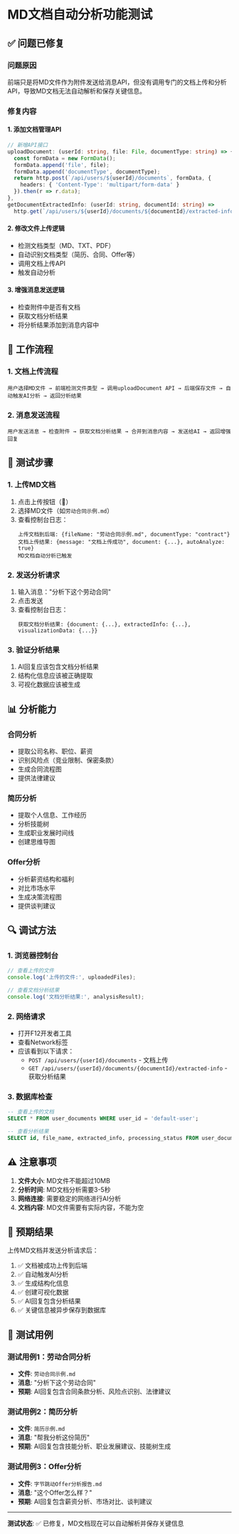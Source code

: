 # MD文档自动分析功能测试

## ✅ 问题已修复

### 问题原因
前端只是将MD文件作为附件发送给消息API，但没有调用专门的文档上传和分析API，导致MD文档无法自动解析和保存关键信息。

### 修复内容

#### 1. 添加文档管理API
```typescript
// 新增API接口
uploadDocument: (userId: string, file: File, documentType: string) => {
  const formData = new FormData();
  formData.append('file', file);
  formData.append('documentType', documentType);
  return http.post(`/api/users/${userId}/documents`, formData, {
    headers: { 'Content-Type': 'multipart/form-data' }
  }).then(r => r.data);
},
getDocumentExtractedInfo: (userId: string, documentId: string) => 
  http.get(`/api/users/${userId}/documents/${documentId}/extracted-info`).then(r => r.data),
```

#### 2. 修改文件上传逻辑
- 检测文档类型（MD、TXT、PDF）
- 自动识别文档类型（简历、合同、Offer等）
- 调用文档上传API
- 触发自动分析

#### 3. 增强消息发送逻辑
- 检查附件中是否有文档
- 获取文档分析结果
- 将分析结果添加到消息内容中

## 🔧 工作流程

### 1. 文档上传流程
```
用户选择MD文件 → 前端检测文件类型 → 调用uploadDocument API → 后端保存文件 → 自动触发AI分析 → 返回分析结果
```

### 2. 消息发送流程
```
用户发送消息 → 检查附件 → 获取文档分析结果 → 合并到消息内容 → 发送给AI → 返回增强回复
```

## 🧪 测试步骤

### 1. 上传MD文档
1. 点击上传按钮（📎）
2. 选择MD文件（如`劳动合同示例.md`）
3. 查看控制台日志：
   ```
   上传文档到后端: {fileName: "劳动合同示例.md", documentType: "contract"}
   文档上传结果: {message: "文档上传成功", document: {...}, autoAnalyze: true}
   MD文档自动分析已触发
   ```

### 2. 发送分析请求
1. 输入消息："分析下这个劳动合同"
2. 点击发送
3. 查看控制台日志：
   ```
   获取文档分析结果: {document: {...}, extractedInfo: {...}, visualizationData: {...}}
   ```

### 3. 验证分析结果
1. AI回复应该包含文档分析结果
2. 结构化信息应该被正确提取
3. 可视化数据应该被生成

## 📊 分析能力

### 合同分析
- 提取公司名称、职位、薪资
- 识别风险点（竞业限制、保密条款）
- 生成合同流程图
- 提供法律建议

### 简历分析
- 提取个人信息、工作经历
- 分析技能树
- 生成职业发展时间线
- 创建思维导图

### Offer分析
- 分析薪资结构和福利
- 对比市场水平
- 生成决策流程图
- 提供谈判建议

## 🔍 调试方法

### 1. 浏览器控制台
```javascript
// 查看上传的文件
console.log('上传的文件:', uploadedFiles);

// 查看文档分析结果
console.log('文档分析结果:', analysisResult);
```

### 2. 网络请求
- 打开F12开发者工具
- 查看Network标签
- 应该看到以下请求：
  - `POST /api/users/{userId}/documents` - 文档上传
  - `GET /api/users/{userId}/documents/{documentId}/extracted-info` - 获取分析结果

### 3. 数据库检查
```sql
-- 查看上传的文档
SELECT * FROM user_documents WHERE user_id = 'default-user';

-- 查看分析结果
SELECT id, file_name, extracted_info, processing_status FROM user_documents;
```

## ⚠️ 注意事项

1. **文件大小**: MD文件不能超过10MB
2. **分析时间**: MD文档分析需要3-5秒
3. **网络连接**: 需要稳定的网络进行AI分析
4. **文档内容**: MD文件需要有实际内容，不能为空

## 🚀 预期结果

上传MD文档并发送分析请求后：

1. ✅ 文档被成功上传到后端
2. ✅ 自动触发AI分析
3. ✅ 生成结构化信息
4. ✅ 创建可视化数据
5. ✅ AI回复包含分析结果
6. ✅ 关键信息被异步保存到数据库

## 📝 测试用例

### 测试用例1：劳动合同分析
- **文件**: `劳动合同示例.md`
- **消息**: "分析下这个劳动合同"
- **预期**: AI回复包含合同条款分析、风险点识别、法律建议

### 测试用例2：简历分析
- **文件**: `简历示例.md`
- **消息**: "帮我分析这份简历"
- **预期**: AI回复包含技能分析、职业发展建议、技能树生成

### 测试用例3：Offer分析
- **文件**: `字节跳动Offer分析报告.md`
- **消息**: "这个Offer怎么样？"
- **预期**: AI回复包含薪资分析、市场对比、谈判建议

---

**测试状态**: ✅ 已修复，MD文档现在可以自动解析并保存关键信息
